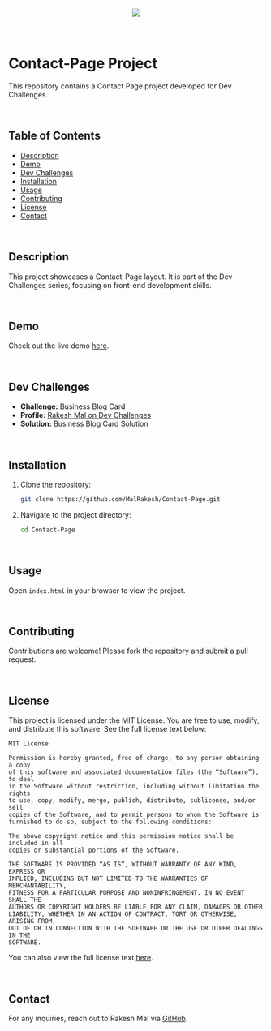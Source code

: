 <h1 align="center">
    <img src="https://readme-typing-svg.herokuapp.com/?font=Righteous&size=40&center=true&vCenter=true&width=500&height=70&color=ffffff&duration=4000&lines=🙏🏻+WELCOME+🙏🏻" />
</h1>

<br>

# Contact-Page Project

This repository contains a Contact Page project developed for Dev Challenges.

<br>

## Table of Contents

- [Description](#description)
- [Demo](#demo)
- [Dev Challenges](#dev-challenges)
- [Installation](#installation)
- [Usage](#usage)
- [Contributing](#contributing)
- [License](#license)
- [Contact](#contact)

<br>

## Description

This project showcases a Contact-Page layout. It is part of the Dev Challenges series, focusing on front-end development skills.

<br>

## Demo

Check out the live demo [here](https://contact-page-by-rakeshmal-malrakeshs-projects.vercel.app/).

<br> 

## Dev Challenges

- **Challenge:** Business Blog Card
- **Profile:** [Rakesh Mal on Dev Challenges](https://devchallenges.io/profile/528836e9-2fc0-4e91-857e-19ffa7d0fa85)
- **Solution:** [Business Blog Card Solution](https://devchallenges.io/solution/25596)

<br> 

## Installation

1. Clone the repository:
   ```sh
   git clone https://github.com/MalRakesh/Contact-Page.git
   ```
2. Navigate to the project directory:
   ```sh
   cd Contact-Page
   ```

 <br>

## Usage

Open `index.html` in your browser to view the project.

<br> 

## Contributing

Contributions are welcome! Please fork the repository and submit a pull request.

<br> 

## License

This project is licensed under the MIT License. You are free to use, modify, and distribute this software. See the full license text below:

```
MIT License

Permission is hereby granted, free of charge, to any person obtaining a copy
of this software and associated documentation files (the “Software”), to deal
in the Software without restriction, including without limitation the rights
to use, copy, modify, merge, publish, distribute, sublicense, and/or sell
copies of the Software, and to permit persons to whom the Software is
furnished to do so, subject to the following conditions:

The above copyright notice and this permission notice shall be included in all
copies or substantial portions of the Software.

THE SOFTWARE IS PROVIDED “AS IS”, WITHOUT WARRANTY OF ANY KIND, EXPRESS OR
IMPLIED, INCLUDING BUT NOT LIMITED TO THE WARRANTIES OF MERCHANTABILITY,
FITNESS FOR A PARTICULAR PURPOSE AND NONINFRINGEMENT. IN NO EVENT SHALL THE
AUTHORS OR COPYRIGHT HOLDERS BE LIABLE FOR ANY CLAIM, DAMAGES OR OTHER
LIABILITY, WHETHER IN AN ACTION OF CONTRACT, TORT OR OTHERWISE, ARISING FROM,
OUT OF OR IN CONNECTION WITH THE SOFTWARE OR THE USE OR OTHER DEALINGS IN THE
SOFTWARE.
```

You can also view the full license text [here](https://opensource.org/licenses/MIT).

<br> 

## Contact

For any inquiries, reach out to Rakesh Mal via [GitHub](https://github.com/MalRakesh).
